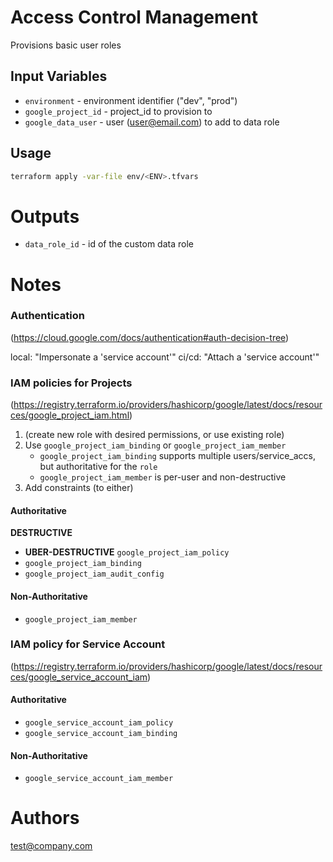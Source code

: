 Access Control Management
===========

Provisions basic user roles

Input Variables
---------------

- `environment` - environment identifier ("dev", "prod")
- `google_project_id` - project_id to provision to
- `google_data_user` - user (user@email.com) to add to data role

Usage
-----

```bash
terraform apply -var-file env/<ENV>.tfvars
```

Outputs
=======

 - `data_role_id` - id of the custom data role


Notes
=====

### Authentication
(https://cloud.google.com/docs/authentication#auth-decision-tree)

local: "Impersonate a 'service account'"
ci/cd: "Attach a 'service account'"

### IAM policies for Projects
(https://registry.terraform.io/providers/hashicorp/google/latest/docs/resources/google_project_iam.html)

1. (create new role with desired permissions, or use existing role)
2. Use `google_project_iam_binding` or `google_project_iam_member`
	- `google_project_iam_binding` supports multiple users/service_accs, but authoritative for the `role`
	- `google_project_iam_member` is per-user and non-destructive
3. Add constraints (to either)

#### Authoritative 
**DESTRUCTIVE**
- **UBER-DESTRUCTIVE** `google_project_iam_policy`
- `google_project_iam_binding`
- `google_project_iam_audit_config`

#### Non-Authoritative
- `google_project_iam_member`

### IAM policy for Service Account
(https://registry.terraform.io/providers/hashicorp/google/latest/docs/resources/google_service_account_iam)


#### Authoritative
- `google_service_account_iam_policy`
- `google_service_account_iam_binding`

#### Non-Authoritative
- `google_service_account_iam_member`


Authors
=======
test@company.com
